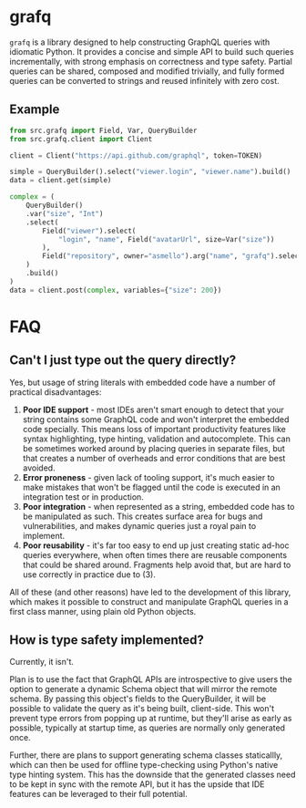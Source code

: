 # grafq

`grafq` is a library designed to help constructing GraphQL queries with idiomatic Python. It provides a concise and simple API to build such queries incrementally, with strong emphasis on correctness and type safety. Partial queries can be shared, composed and modified trivially, and fully formed queries can be converted to strings and reused infinitely with zero cost.

## Example

```python
from src.grafq import Field, Var, QueryBuilder
from src.grafq.client import Client

client = Client("https://api.github.com/graphql", token=TOKEN)

simple = QueryBuilder().select("viewer.login", "viewer.name").build()
data = client.get(simple)

complex = (
    QueryBuilder()
    .var("size", "Int")
    .select(
        Field("viewer").select(
            "login", "name", Field("avatarUrl", size=Var("size"))
        ),
        Field("repository", owner="asmello").arg("name", "grafq").select("url"),
    )
    .build()
)
data = client.post(complex, variables={"size": 200})
```

# FAQ
## Can't I just type out the query directly?
Yes, but usage of string literals with embedded code have a number of practical disadvantages:
1. **Poor IDE support** - most IDEs aren't smart enough to detect that your string contains some GraphQL code and won't interpret the embedded code specially. This means loss of important productivity features like syntax highlighting, type hinting, validation and autocomplete. This can be sometimes worked around by placing queries in separate files, but that creates a number of overheads and error conditions that are best avoided.
2. **Error proneness** - given lack of tooling support, it's much easier to make mistakes that won't be flagged until the code is executed in an integration test or in production.
3. **Poor integration** - when represented as a string, embedded code has to be manipulated as such. This creates surface area for bugs and vulnerabilities, and makes dynamic queries just a royal pain to implement.
4. **Poor reusability** - it's far too easy to end up just creating static ad-hoc queries everywhere, when often times there are reusable components that could be shared around. Fragments help avoid that, but are hard to use correctly in practice due to (3).

All of these (and other reasons) have led to the development of this library, which makes it possible to construct and manipulate GraphQL queries in a first class manner, using plain old Python objects.

## How is type safety implemented?

Currently, it isn't.

Plan is to use the fact that GraphQL APIs are introspective to give users the option to generate a dynamic Schema object that will mirror the remote schema. By passing this object's fields to the QueryBuilder, it will be possible to validate the query as it's being built, client-side. This won't prevent type errors from popping up at runtime, but they'll arise as early as possible, typically at startup time, as queries are normally only generated once.

Further, there are plans to support generating schema classes staticallly, which can then be used for offline type-checking using Python's native type hinting system. This has the downside that the generated classes need to be kept in sync with the remote API, but it has the upside that IDE features can be leveraged to their full potential.

